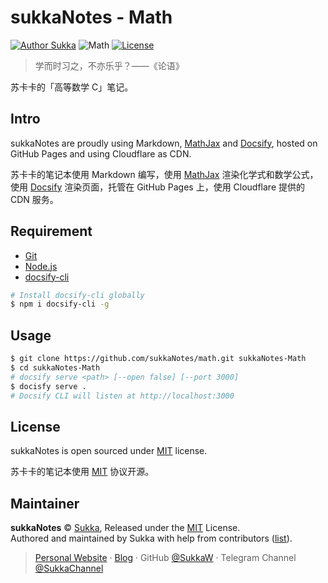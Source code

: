 # sukkaNotes - Math

[![Author Sukka](https://img.shields.io/badge/Author-Sukka-b68469.svg?style=flat-square)](https://skk.moe)
![Math](https://img.shields.io/badge/Subject-Math-00BFA5.svg?style=flat-square)
[![License](https://img.shields.io/github/license/sukkanotes/math.svg?style=flat-square)](https://github.com/sukkaNotes/math/blob/master/LICENSE)

> 学而时习之，不亦乐乎？——《论语》

苏卡卡的「高等数学 C」笔记。

## Intro

sukkaNotes are proudly using Markdown, [MathJax](https://www.mathjax.org/) and [Docsify](https://github.com/docsifyjs/docsify), hosted on GitHub Pages and using Cloudflare as CDN.

苏卡卡的笔记本使用 Markdown 编写，使用 [MathJax](https://www.mathjax.org/) 渲染化学式和数学公式，使用 [Docsify](https://github.com/docsifyjs/docsify) 渲染页面，托管在 GitHub Pages 上，使用 Cloudflare 提供的 CDN 服务。

## Requirement

- [Git](https://git-scm.com/)
- [Node.js](https://github.com/nodejs/node)
- [docsify-cli](https://github.com/QingWei-Li/docsify-cli)

```bash
# Install docsify-cli globally
$ npm i docsify-cli -g
```

## Usage

```bash
$ git clone https://github.com/sukkaNotes/math.git sukkaNotes-Math
$ cd sukkaNotes-Math
# docsify serve <path> [--open false] [--port 3000]
$ docisfy serve .
# Docsify CLI will listen at http://localhost:3000
```

## License

sukkaNotes is open sourced under [MIT](https://github.com/sukkaNotes/math/blob/master/LICENSE) license.

苏卡卡的笔记本使用 [MIT](https://github.com/sukkaNotes/math/blob/master/LICENSE) 协议开源。

## Maintainer

**sukkaNotes** © [Sukka](https://github.com/SukkaW), Released under the [MIT](https://github.com/sukkaNotes/math/blob/master/LICENSE) License.<br>
Authored and maintained by Sukka with help from contributors ([list](https://github.com/SukkaW/hexo-theme-suka/contributors)).

> [Personal Website](https://suka.moe) · [Blog](https://blog.suka.moe) · GitHub [@SukkaW](https://github.com/SukkaW) · Telegram Channel [@SukkaChannel](https://t.me/SukkaChannel)
